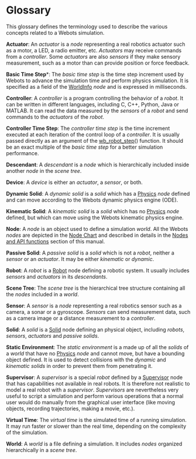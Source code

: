 # Glossary

This glossary defines the terminology used to describe the various concepts related to a Webots simulation.

**Actuator**: An *actuator* is a *node* representing a real robotics actuator such as a motor, a LED, a radio emitter, etc. *Actuators* may receive commands from a *controller*. Some *actuators* are also *sensors* if they make sensory measurement, such as a motor than can provide position or force feedback.

**Basic Time Step***: The *basic time step* is the time step increment used by Webots to advance the simulation time and perform physics simulation. It is specified as a field of the [WorldInfo](#worldinfo) *node* and is expressed in milliseconds.

**Controller**: A *controller* is a program controlling the behavior of a *robot*. It can be written in different languages, including C, C++, Python, Java or MATLAB. It can read the data measured by the *sensors* of a *robot* and send commands to the *actuators* of the *robot*.

**Controller Time Step**: The *controller time step* is the time increment executed at each iteration of the control loop of a *controller*. It is usually passed directly as an argument of the [wb_robot_step](robot.md#wb_robot_step)() function. It should be an exact multiple of the *basic time step* for a better simulation performance.

**Descendant**: A *descendant* is a *node* which is hierarchically included inside another *node* in the *scene tree*.

**Device**: A *device* is either an *actuator*, a *sensor*, or both.

**Dynamic Solid**: A *dynamic solid* is a *solid* which has a [Physics](#physics) *node* defined and can move according to the Webots dynamic physics engine (ODE).

**Kinematic Solid**: A *kinematic solid* is a *solid* which has no [Physics](#physics) *node* defined, but which can move using the Webots kinematic physics engine.

**Node**: A *node* is an object used to define a simulation *world*. All the Webots *nodes* are depicted in the [Node Chart](#node-chart) and described in details in the [Nodes and API functions](#nodes-and-api-functions.md) section of this manual.

**Passive Solid**: A *passive solid* is a *solid* which is not a *robot*, neither a *sensor* or an *actuator*. It may be either *kinematic* or *dynamic*.

**Robot**: A *robot* is a [Robot](#robot) node defining a robotic system. It usually includes *sensors* and *actuators* in its *descendants*.

**Scene Tree**: The *scene tree* is the hierarchical tree structure containing all the *nodes* included in a *world*.

**Sensor**: A *sensor* is a *node* representing a real robotics sensor such as a camera, a sonar or a gyroscope. *Sensors* can send measurement data, such as a camera image or a distance measurement to a *controller*.

**Solid**: A *solid* is a [Solid](#Solid) node defining an physical object, including *robots*, *sensors*, *actuators* and *passive solids*.

**Static Environment**: The *static environment* is a made up of all the *solids* of a *world* that have no [Physics](#physics) *node* and cannot move, but have a bounding object defined. It is used to detect collisions with the *dynamic* and *kinematic solids* in order to prevent them from penetrating it.

**Supervisor**: A *supervisor* is a special *robot* defined by a [Supervisor](#supervisor) node that has capabilities not available in real robots. It is therefore not realistic to model a real robot with a *supervisor*. *Supervisors* are nevertheless very useful to script a simulation and perform various operations that a normal user would do manually from the graphical user interface (like moving objects, recording trajectories, making a movie, etc.).

**Virtual Time**: The *virtual time* is the simulated time of a running simulation. It may run faster or slower than the real time, depending on the complexity of the simulation.

**World**: A *world* is a file defining a simulation. It includes *nodes* organized hierarchically in a *scene tree*.
